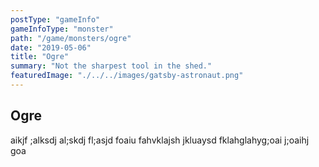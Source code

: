 ```yaml
---
postType: "gameInfo"
gameInfoType: "monster"
path: "/game/monsters/ogre"
date: "2019-05-06"
title: "Ogre"
summary: "Not the sharpest tool in the shed."
featuredImage: "./../../images/gatsby-astronaut.png"
---
```


## Ogre

aikjf ;alksdj al;skdj fl;asjd foaiu fahvklajsh jkluaysd fklahglahyg;oai j;oaihj goa
